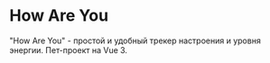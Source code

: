 # How Are You

"How Are You" - простой и удобный трекер настроения и уровня энергии. Пет-проект на Vue 3.
